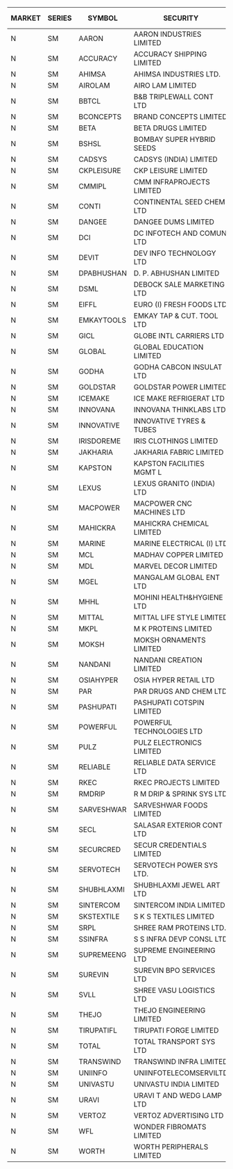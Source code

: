 


| MARKET | SERIES | SYMBOL | SECURITY | PREV CL PR | OPEN PRICE | HIGH PRICE | LOW PRICE | CLOSE PRICE | NET TRDVAL | NET TRDQTY | CORP IND | HI 52 WK | LO 52 WK |
| ----- | ----- | ----- | ----- | ----- | ----- | ----- | ----- | ----- | ----- | ----- | ----- | ----- | ----- |
| N | SM | AARON | AARON INDUSTRIES LIMITED | 47.25 | 47.90 | 47.90 | 47.90 | 47.90 | 158070.00 | 3300 |  | 53.50 | 39.00 |
| N | SM | ACCURACY | ACCURACY SHIPPING LIMITED | 21.30 | 22.20 | 22.25 | 20.25 | 20.85 | 2900880.00 | 137600 |  | 87.00 | 20.25 |
| N | SM | AHIMSA | AHIMSA INDUSTRIES LTD. | 29.00 | 25.00 | 25.00 | 25.00 | 25.00 | 300000.00 | 12000 |  | 31.80 | 20.00 |
| N | SM | AIROLAM | AIRO LAM LIMITED | 21.45 | 22.00 | 22.00 | 22.00 | 22.00 | 66000.00 | 3000 |  | 37.95 | 17.80 |
| N | SM | BBTCL | B&B TRIPLEWALL CONT LTD | 35.90 | 35.50 | 35.50 | 35.50 | 35.50 | 106500.00 | 3000 |  | 54.00 | 21.60 |
| N | SM | BCONCEPTS | BRAND CONCEPTS LIMITED | 25.35 | 24.10 | 24.10 | 24.10 | 24.10 | 216900.00 | 9000 |  | 74.50 | 23.90 |
| N | SM | BETA | BETA DRUGS LIMITED | 56.70 | 60.50 | 60.60 | 60.00 | 60.50 | 193280.00 | 3200 |  | 124.00 | 56.70 |
| N | SM | BSHSL | BOMBAY SUPER HYBRID SEEDS | 103.00 | 107.00 | 107.00 | 107.00 | 107.00 | 128400.00 | 1200 |  | 136.00 | 98.20 |
| N | SM | CADSYS | CADSYS (INDIA) LIMITED | 27.55 | 26.20 | 26.20 | 26.20 | 26.20 | 52400.00 | 2000 |  | 63.45 | 26.20 |
| N | SM | CKPLEISURE | CKP LEISURE LIMITED | 5.40 | 5.55 | 5.55 | 5.40 | 5.55 | 198600.00 | 36000 |  | 7.55 | 4.70 |
| N | SM | CMMIPL | CMM INFRAPROJECTS LIMITED | 7.30 | 6.95 | 6.95 | 6.95 | 6.95 | 20850.00 | 3000 |  | 10.50 | 2.45 |
| N | SM | CONTI | CONTINENTAL SEED CHEM LTD | 33.90 | 32.25 | 32.25 | 32.25 | 32.25 | 107489.25 | 3333 |  | 102.20 | 11.85 |
| N | SM | DANGEE | DANGEE DUMS LIMITED | 129.00 | 128.00 | 128.00 | 127.00 | 127.00 | 204000.00 | 1600 |  | 219.35 | 124.00 |
| N | SM | DCI | DC INFOTECH AND COMUN LTD | 45.20 | 45.20 | 45.20 | 45.20 | 45.20 | 271200.00 | 6000 |  | 45.50 | 45.20 |
| N | SM | DEVIT | DEV INFO TECHNOLOGY LTD | 91.00 | 95.00 | 95.05 | 95.00 | 95.05 | 285075.00 | 3000 |  | 101.00 | 65.00 |
| N | SM | DPABHUSHAN | D. P. ABHUSHAN LIMITED | 64.80 | 65.50 | 65.50 | 65.50 | 65.50 | 262000.00 | 4000 |  | 74.25 | 37.50 |
| N | SM | DSML | DEBOCK SALE MARKETING LTD | 7.20 | 6.85 | 7.50 | 6.85 | 7.50 | 86100.00 | 12000 |  | 12.00 | 3.55 |
| N | SM | EIFFL | EURO (I) FRESH FOODS LTD | 113.25 | 113.50 | 114.00 | 113.50 | 113.90 | 637000.00 | 5600 |  | 131.00 | 81.00 |
| N | SM | EMKAYTOOLS | EMKAY TAP & CUT. TOOL LTD | 160.00 | 159.00 | 159.00 | 159.00 | 159.00 | 4865400.00 | 30600 |  | 164.75 | 92.00 |
| N | SM | GICL | GLOBE INTL CARRIERS LTD | 14.90 | 14.20 | 14.50 | 14.20 | 14.50 | 692400.00 | 48000 |  | 24.90 | 14.20 |
| N | SM | GLOBAL | GLOBAL EDUCATION LIMITED | 81.00 | 80.05 | 80.05 | 80.05 | 80.05 | 80050.00 | 1000 |  | 135.00 | 68.05 |
| N | SM | GODHA | GODHA CABCON INSULAT LTD | 16.15 | 16.00 | 16.00 | 16.00 | 16.00 | 64000.00 | 4000 |  | 28.00 | 10.95 |
| N | SM | GOLDSTAR | GOLDSTAR POWER LIMITED | 24.95 | 24.95 | 24.95 | 24.95 | 24.95 | 449100.00 | 18000 |  | 28.00 | 22.70 |
| N | SM | ICEMAKE | ICE MAKE REFRIGERAT LTD | 46.50 | 48.00 | 48.45 | 48.00 | 48.45 | 192900.00 | 4000 |  | 89.75 | 46.05 |
| N | SM | INNOVANA | INNOVANA THINKLABS LTD. | 104.00 | 106.00 | 106.00 | 101.00 | 101.00 | 308000.00 | 3000 |  | 416.00 | 101.00 |
| N | SM | INNOVATIVE | INNOVATIVE TYRES & TUBES | 7.95 | 7.60 | 7.95 | 7.55 | 7.85 | 1416900.00 | 186000 |  | 26.00 | 7.55 |
| N | SM | IRISDOREME | IRIS CLOTHINGS LIMITED | 178.50 | 179.00 | 191.75 | 179.00 | 191.75 | 1178800.00 | 6400 |  | 191.75 | 108.00 |
| N | SM | JAKHARIA | JAKHARIA FABRIC LIMITED | 180.00 | 185.00 | 185.00 | 185.00 | 185.00 | 1924000.00 | 10400 |  | 207.00 | 180.00 |
| N | SM | KAPSTON | KAPSTON FACILITIES MGMT L | 95.00 | 90.05 | 95.00 | 90.00 | 95.00 | 385070.00 | 4200 |  | 111.00 | 75.10 |
| N | SM | LEXUS | LEXUS GRANITO (INDIA) LTD | 8.70 | 8.30 | 8.35 | 8.30 | 8.35 | 16650.00 | 2000 |  | 38.70 | 8.30 |
| N | SM | MACPOWER | MACPOWER CNC MACHINES LTD | 50.00 | 52.40 | 52.50 | 50.10 | 52.30 | 994700.00 | 19000 |  | 164.20 | 50.00 |
| N | SM | MAHICKRA | MAHICKRA CHEMICAL LIMITED | 85.50 | 88.00 | 89.00 | 87.50 | 88.00 | 1849500.00 | 21000 |  | 93.50 | 41.60 |
| N | SM | MARINE | MARINE ELECTRICAL (I) LTD | 101.00 | 101.80 | 103.80 | 99.35 | 101.75 | 1823800.00 | 18000 |  | 123.00 | 92.00 |
| N | SM | MCL | MADHAV COPPER LIMITED | 79.75 | 83.90 | 83.90 | 83.90 | 83.90 | 100680.00 | 1200 |  | 358.00 | 65.15 |
| N | SM | MDL | MARVEL DECOR LIMITED | 23.40 | 24.50 | 24.55 | 24.50 | 24.50 | 98100.00 | 4000 |  | 39.00 | 13.90 |
| N | SM | MGEL | MANGALAM GLOBAL ENT LTD | 54.05 | 54.05 | 54.05 | 54.05 | 54.05 | 108100.00 | 2000 |  | 58.30 | 51.05 |
| N | SM | MHHL | MOHINI HEALTH&HYGIENE LTD | 14.85 | 14.15 | 15.00 | 14.15 | 15.00 | 130650.00 | 9000 |  | 35.90 | 13.85 |
| N | SM | MITTAL | MITTAL LIFE STYLE LIMITED | 121.20 | 123.00 | 127.20 | 123.00 | 127.20 | 15059187.50 | 118750 |  | 167.00 | 76.35 |
| N | SM | MKPL | M K PROTEINS LIMITED | 70.80 | 73.80 | 74.00 | 73.80 | 73.90 | 591100.00 | 8000 |  | 77.50 | 63.50 |
| N | SM | MOKSH | MOKSH ORNAMENTS LIMITED | 31.50 | 31.50 | 31.50 | 31.50 | 31.50 | 189000.00 | 6000 |  | 34.65 | 16.25 |
| N | SM | NANDANI | NANDANI CREATION LIMITED | 8.70 | 8.80 | 8.95 | 8.50 | 8.95 | 175250.00 | 20000 |  | 55.50 | 5.50 |
| N | SM | OSIAHYPER | OSIA HYPER RETAIL LTD | 269.00 | 270.00 | 270.00 | 270.00 | 270.00 | 216000.00 | 800 |  | 305.00 | 221.00 |
| N | SM | PAR | PAR DRUGS AND CHEM LTD | 40.25 | 41.50 | 41.50 | 38.50 | 39.00 | 626600.00 | 16000 |  | 56.00 | 34.00 |
| N | SM | PASHUPATI | PASHUPATI COTSPIN LIMITED | 66.40 | 63.95 | 63.95 | 63.95 | 63.95 | 1023200.00 | 16000 |  | 75.00 | 46.25 |
| N | SM | POWERFUL | POWERFUL TECHNOLOGIES LTD | 4.50 | 4.70 | 4.70 | 4.70 | 4.70 | 9400.00 | 2000 |  | 21.50 | 3.45 |
| N | SM | PULZ | PULZ ELECTRONICS LIMITED | 18.00 | 17.00 | 17.00 | 17.00 | 17.00 | 68000.00 | 4000 |  | 46.50 | 17.00 |
| N | SM | RELIABLE | RELIABLE DATA SERVICE LTD | 32.30 | 33.90 | 33.90 | 33.90 | 33.90 | 81360.00 | 2400 |  | 56.00 | 23.80 |
| N | SM | RKEC | RKEC PROJECTS LIMITED | 50.95 | 47.40 | 47.50 | 43.00 | 46.50 | 1411650.00 | 31000 |  | 68.00 | 35.00 |
| N | SM | RMDRIP | R M DRIP & SPRINK SYS LTD | 25.30 | 24.05 | 24.05 | 24.05 | 24.05 | 288600.00 | 12000 |  | 56.15 | 13.00 |
| N | SM | SARVESHWAR | SARVESHWAR FOODS LIMITED | 11.90 | 11.90 | 12.00 | 11.90 | 12.00 | 57280.00 | 4800 |  | 43.85 | 11.90 |
| N | SM | SECL | SALASAR EXTERIOR CONT LTD | 41.00 | 39.00 | 39.00 | 39.00 | 39.00 | 117000.00 | 3000 |  | 62.25 | 38.50 |
| N | SM | SECURCRED | SECUR CREDENTIALS LIMITED | 26.15 | 26.95 | 26.95 | 26.00 | 26.25 | 96180.00 | 3600 |  | 110.00 | 21.90 |
| N | SM | SERVOTECH | SERVOTECH POWER SYS LTD. | 14.45 | 13.75 | 14.80 | 13.75 | 14.40 | 401200.00 | 28000 |  | 24.50 | 6.50 |
| N | SM | SHUBHLAXMI | SHUBHLAXMI JEWEL ART LTD | 34.00 | 35.00 | 37.40 | 35.00 | 37.35 | 179750.00 | 5000 |  | 209.50 | 31.00 |
| N | SM | SINTERCOM | SINTERCOM INDIA LIMITED | 73.00 | 72.05 | 72.05 | 72.00 | 72.00 | 1152100.00 | 16000 |  | 81.00 | 56.85 |
| N | SM | SKSTEXTILE | S K S TEXTILES LIMITED | 45.65 | 43.40 | 43.40 | 43.40 | 43.40 | 43400.00 | 1000 |  | 48.90 | 22.25 |
| N | SM | SRPL | SHREE RAM PROTEINS LTD. | 25.70 | 25.80 | 26.30 | 25.80 | 26.30 | 1878400.00 | 72000 |  | 27.45 | 25.00 |
| N | SM | SSINFRA | S S INFRA DEVP CONSL LTD | 13.50 | 14.05 | 14.05 | 14.05 | 14.05 | 42150.00 | 3000 |  | 19.35 | 8.80 |
| N | SM | SUPREMEENG | SUPREME ENGINEERING LTD | 28.20 | 27.80 | 27.90 | 27.80 | 27.90 | 334200.00 | 12000 |  | 42.00 | 20.50 |
| N | SM | SUREVIN | SUREVIN BPO SERVICES LTD | 79.45 | 75.50 | 75.50 | 75.50 | 75.50 | 75500.00 | 1000 |  | 111.00 | 70.00 |
| N | SM | SVLL | SHREE VASU LOGISTICS LTD | 94.90 | 96.10 | 96.10 | 96.10 | 96.10 | 96100.00 | 1000 |  | 130.00 | 76.15 |
| N | SM | THEJO | THEJO ENGINEERING LIMITED | 530.00 | 540.60 | 540.60 | 503.50 | 503.50 | 913720.00 | 1800 |  | 607.70 | 470.25 |
| N | SM | TIRUPATIFL | TIRUPATI FORGE LIMITED | 29.90 | 30.15 | 30.15 | 30.15 | 30.15 | 96480.00 | 3200 |  | 51.00 | 25.55 |
| N | SM | TOTAL | TOTAL TRANSPORT SYS LTD | 35.05 | 35.95 | 35.95 | 35.95 | 35.95 | 215700.00 | 6000 |  | 48.95 | 25.70 |
| N | SM | TRANSWIND | TRANSWIND INFRA LIMITED | 3.15 | 3.00 | 3.00 | 3.00 | 3.00 | 12000.00 | 4000 |  | 10.35 | 3.00 |
| N | SM | UNIINFO | UNIINFOTELECOMSERVILTD | 23.00 | 23.10 | 24.00 | 22.75 | 23.00 | 325600.00 | 14000 |  | 44.80 | 16.40 |
| N | SM | UNIVASTU | UNIVASTU INDIA LIMITED | 39.00 | 40.00 | 40.00 | 40.00 | 40.00 | 120000.00 | 3000 |  | 85.00 | 39.00 |
| N | SM | URAVI | URAVI T AND WEDG LAMP LTD | 108.20 | 108.40 | 108.40 | 108.40 | 108.40 | 130080.00 | 1200 |  | 120.50 | 91.00 |
| N | SM | VERTOZ | VERTOZ ADVERTISING LTD | 76.95 | 84.05 | 84.75 | 84.05 | 84.75 | 607920.00 | 7200 |  | 211.00 | 71.00 |
| N | SM | WFL | WONDER FIBROMATS LIMITED | 87.00 | 88.90 | 88.90 | 88.90 | 88.90 | 284480.00 | 3200 |  | 100.00 | 81.00 |
| N | SM | WORTH | WORTH PERIPHERALS LIMITED | 46.00 | 47.00 | 47.00 | 46.85 | 46.85 | 281550.00 | 6000 |  | 72.95 | 39.00 |




